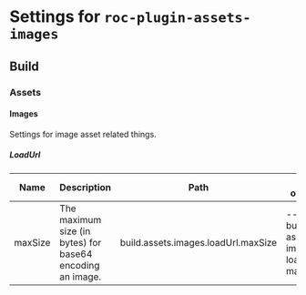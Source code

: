 # Settings for `roc-plugin-assets-images`

## Build

### Assets

#### Images
Settings for image asset related things.

##### LoadUrl

| Name    | Description                                               | Path                                | CLI option                            | Default | Type      | Required |
| ------- | --------------------------------------------------------- | ----------------------------------- | ------------------------------------- | ------- | --------- | -------- |
| maxSize | The maximum size (in bytes) for base64 encoding an image. | build.assets.images.loadUrl.maxSize | --build-assets-images-loadUrl-maxSize | `10000` | `Integer` | No       |
